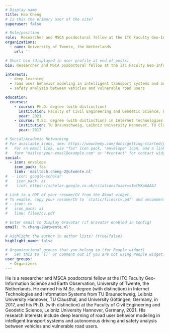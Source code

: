 ```yaml
---
# Display name
title: Hao Cheng
# Is this the primary user of the site?
superuser: false

# Role/position
role:  Researcher and MSCA posdoctoral fellow at the ITC Faculty Geo-Information Science and Earth Observation
organizations:
  - name: University of Twente, the Netherlands
    url: ''

# Short bio (displayed in user profile at end of posts)
bio: Researcher and MSCA posdoctoral fellow at the ITC Faculty Geo-Information Science and Earth Observation, University of Twente, the Netherlands. 

interests:
  - deep learning
  - road user behavior modeling in intelligent transport systems and autonomous driving
  - safety analysis between vehicles and vulnerable road users

education:
  courses:
    - course: Ph.D. degree (with distinction)
      institution: Faculty of Civil Engineering and Geodetic Science, Leibniz University Hannover, Germany
      year: 2021
    - course: M.Sc. degree (with distinction) in Internet Technologies and Information Systems
      institution: TU Braunschweig, Leibniz University Hannover, TU Clausthal, and University Göttingen, Germany
      year: 2017

# Social/Academic Networking
# For available icons, see: https://wowchemy.com/docs/getting-started/page-builder/#icons
#   For an email link, use "fas" icon pack, "envelope" icon, and a link in the
#   form "mailto:your-email@example.com" or "#contact" for contact widget.
social:
  - icon: envelope
    icon_pack: fas
    link: 'mailto:h.cheng-2@utwente.nl'
#  - icon: google-scholar
#    icon_pack: ai
#    link: https://scholar.google.co.uk/citations?user=sIwtMXoAAAAJ

# Link to a PDF of your resume/CV from the About widget.
# To enable, copy your resume/CV to `static/files/cv.pdf` and uncomment the lines below.
# - icon: cv
#   icon_pack: ai
#   link: files/cv.pdf

# Enter email to display Gravatar (if Gravatar enabled in Config)
email: 'h.cheng-2@utwente.nl'

# Highlight the author in author lists? (true/false)
highlight_name: false

# Organizational groups that you belong to (for People widget)
#   Set this to `[]` or comment out if you are not using People widget.
user_groups:
  - Organizers
---
```


He is a researcher and MSCA posdoctoral fellow at the ITC Faculty Geo-Information Science and Earth Observation, University of Twente, the Netherlands. He earned his M.Sc. degree (with distinction) in Internet Technologies and Information Systems from TU Braunschweig, Leibniz University Hannover, TU Clausthal, and University Göttingen, Germany, in 2017, and his Ph.D. (with distinction) at the Faculty of Civil Engineering and Geodetic Science, Leibniz University Hannover, Germany, 2021. His research interests include deep learning of road user behavior modeling in intelligent transport systems and autonomous driving and safety analysis between vehicles and vulnerable road users.
